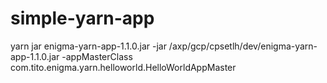 simple-yarn-app
===============

yarn jar enigma-yarn-app-1.1.0.jar -jar /axp/gcp/cpsetlh/dev/enigma-yarn-app-1.1.0.jar -appMasterClass com.tito.enigma.yarn.helloworld.HelloWorldAppMaster
